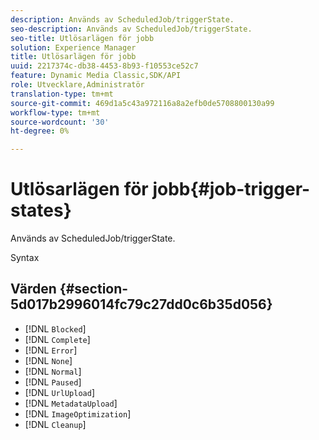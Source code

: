 ```yaml
---
description: Används av ScheduledJob/triggerState.
seo-description: Används av ScheduledJob/triggerState.
seo-title: Utlösarlägen för jobb
solution: Experience Manager
title: Utlösarlägen för jobb
uuid: 2217374c-db38-4453-8b93-f10553ce52c7
feature: Dynamic Media Classic,SDK/API
role: Utvecklare,Administratör
translation-type: tm+mt
source-git-commit: 469d1a5c43a972116a8a2efb0de5708800130a99
workflow-type: tm+mt
source-wordcount: '30'
ht-degree: 0%

---
```



# Utlösarlägen för jobb{#job-trigger-states}

Används av ScheduledJob/triggerState.

Syntax

## Värden {#section-5d017b2996014fc79c27dd0c6b35d056}

* [!DNL `Blocked`]
* [!DNL `Complete`]
* [!DNL `Error`]
* [!DNL `None`]
* [!DNL `Normal`]
* [!DNL `Paused`]
* [!DNL `UrlUpload`]
* [!DNL `MetadataUpload`]
* [!DNL `ImageOptimization`]
* [!DNL `Cleanup`]

